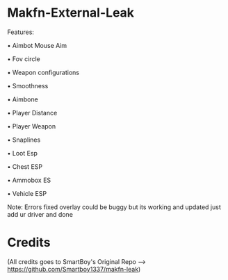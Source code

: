 # Makfn-External-Leak


Features:

• Aimbot Mouse Aim

• Fov circle

• Weapon configurations 

• Smoothness

• Aimbone

• Player Distance

• Player Weapon

• Snaplines

• Loot Esp

• Chest ESP 

• Ammobox ES

• Vehicle ESP 

Note: Errors fixed overlay could be buggy but its working and updated just add ur driver and done

# Credits

(All credits goes to SmartBoy's Original Repo --> https://github.com/Smartboy1337/makfn-leak)
